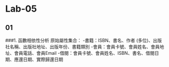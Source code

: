 # Lab-05
## 01
###1. 函數相依性分析
原始屬性集合：
-書籍：ISBN、書名、作者 (多位)、出版社名稱、出版社地址、出版年份、書籍類別
-會員：會員卡號、會員姓名、會員地址、會員電話、會員Email
-借閱：會員卡號、會員姓名、ISBN、書名、借閱日期、應還日期、實際歸還日期
